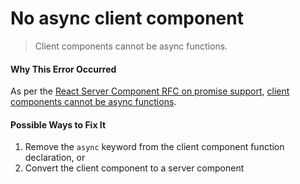 # No async client component

> Client components cannot be async functions.

#### Why This Error Occurred

As per the [React Server Component RFC on promise support](https://github.com/acdlite/rfcs/blob/first-class-promises/text/0000-first-class-support-for-promises.md), [client components cannot be async functions](https://github.com/acdlite/rfcs/blob/first-class-promises/text/0000-first-class-support-for-promises.md#why-cant-client-components-be-async-functions).

#### Possible Ways to Fix It

1. Remove the `async` keyword from the client component function declaration, or
2. Convert the client component to a server component
